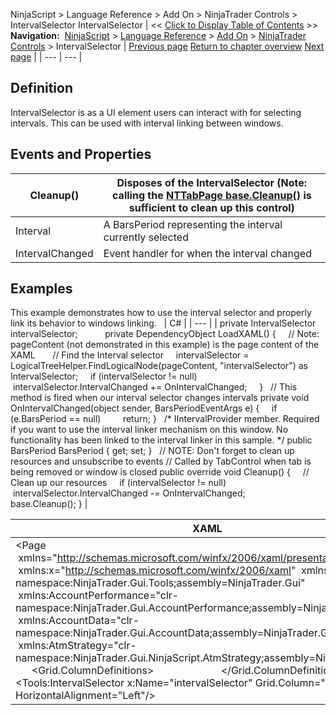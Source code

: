 ﻿
NinjaScript > Language Reference > Add On > NinjaTrader Controls > IntervalSelector
IntervalSelector
| << [Click to Display Table of Contents](intervalselector.md) >> **Navigation:**     [NinjaScript](ninjascript.md) > [Language Reference](language_reference_wip.md) > [Add On](add_on.md) > [NinjaTrader Controls](controls.md) > IntervalSelector | [Previous page](instrumentselector.md) [Return to chapter overview](controls.md) [Next page](tifselector.md) |
| --- | --- |
## Definition
IntervalSelector is as a UI element users can interact with for selecting intervals. This can be used with interval linking between windows.     
 
## Events and Properties
| Cleanup() | Disposes of the IntervalSelector (Note: calling the [NTTabPage base.Cleanup()](nttabpage_cleanup.md) is sufficient to clean up this control) |
| --- | --- |
| Interval | A BarsPeriod representing the interval currently selected |
| IntervalChanged | Event handler for when the interval changed |

## Examples
This example demonstrates how to use the interval selector and properly link its behavior to windows linking.
 
| C# |
| --- |
| private IntervalSelector   intervalSelector;           private DependencyObject LoadXAML() {      // Note: pageContent (not demonstrated in this example) is the page content of the XAML        // Find the Interval selector      intervalSelector = LogicalTreeHelper.FindLogicalNode(pageContent, "intervalSelector") as IntervalSelector;      if (intervalSelector != null)           intervalSelector.IntervalChanged += OnIntervalChanged;       }   // This method is fired when our interval selector changes intervals private void OnIntervalChanged(object sender, BarsPeriodEventArgs e) {      if (e.BarsPeriod == null)          return; }   /* IIntervalProvider member. Required if you want to use the interval linker mechanism on this window. No functionality has been linked to the interval linker in this sample. */ public BarsPeriod BarsPeriod { get; set; }   // NOTE: Don't forget to clean up resources and unsubscribe to events // Called by TabControl when tab is being removed or window is closed public override void Cleanup() {      // Clean up our resources      if (intervalSelector != null)           intervalSelector.IntervalChanged -= OnIntervalChanged;        base.Cleanup(); } |

| XAML |
| --- |
| <Page        xmlns="http://schemas.microsoft.com/winfx/2006/xaml/presentation"  xmlns:x="http://schemas.microsoft.com/winfx/2006/xaml"  xmlns:Tools="clr-namespace:NinjaTrader.Gui.Tools;assembly=NinjaTrader.Gui"  xmlns:AccountPerformance="clr-namespace:NinjaTrader.Gui.AccountPerformance;assembly=NinjaTrader.Gui"   xmlns:AccountData="clr-namespace:NinjaTrader.Gui.AccountData;assembly=NinjaTrader.Gui"   xmlns:AtmStrategy="clr-namespace:NinjaTrader.Gui.NinjaScript.AtmStrategy;assembly=NinjaTrader.Gui">   <Grid>      <Grid.ColumnDefinitions>           <ColumnDefinition Width="Auto"/>           <ColumnDefinition Width="*"/>      </Grid.ColumnDefinitions>        <Tools:IntervalSelector x:Name="intervalSelector" Grid.Column="0" HorizontalAlignment="Left"/> </Grid> |
